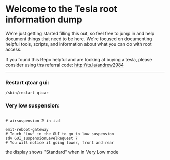 # Welcome to the Tesla root information dump

We're just getting started filling this out, so feel free to jump in and help document things that need to be here. We're focused on documenting helpful tools, scripts, and information about what you can do with root access. 

If you found this Repo helpful and are looking at buying a tesla, please consider using ths referral code: http://ts.la/andrew2984

---

### Restart qtcar gui:

`/sbin/restart qtcar`

### Very low suspension:

```

# airsuspension 2 in i.d

emit-reboot-gateway
# Touch "Low" in the GUI to go to low suspension
sdv GUI_suspensionLevelRequest 7
# You will notice it going lower, front and rear
```

the display shows "Standard" when in Very Low mode
